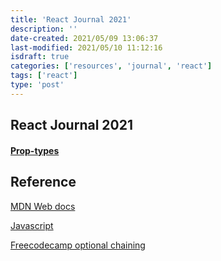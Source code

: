 ```yaml
---
title: 'React Journal 2021'
description: ''
date-created: 2021/05/09 13:06:37
last-modified: 2021/05/10 11:12:16
isdraft: true
categories: ['resources', 'journal', 'react']
tags: ['react']
type: 'post'
---
```


## React Journal 2021

#### [Prop-types](https://www.npmjs.com/package/prop-types)

## Reference

[MDN Web docs](https://developer.mozilla.org/en-US/docs/Web/JavaScript/Reference/Operators/Optional_chaining)

[Javascript](https://javascript.info/optional-chaining)

[Freecodecamp optional chaining](https://www.freecodecamp.org/news/javascript-optional-chaining-explained/)
